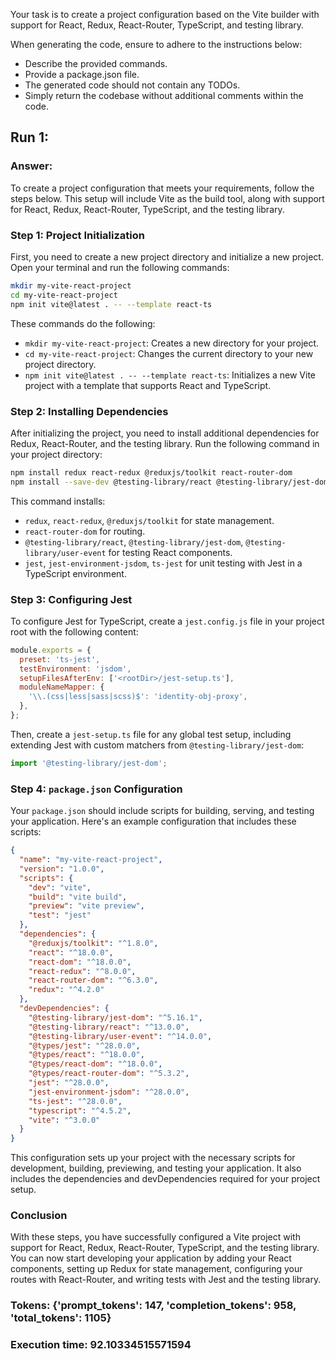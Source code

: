 Your task is to create a project configuration based on the Vite builder with support for React, Redux, React-Router, TypeScript, and testing library.

When generating the code, ensure to adhere to the instructions below:
- Describe the provided commands.
- Provide a package.json file.
- The generated code should not contain any TODOs.
- Simply return the codebase without additional comments within the code.

## Run 1:
### Answer:
To create a project configuration that meets your requirements, follow the steps below. This setup will include Vite as the build tool, along with support for React, Redux, React-Router, TypeScript, and the testing library.

### Step 1: Project Initialization

First, you need to create a new project directory and initialize a new project. Open your terminal and run the following commands:

```bash
mkdir my-vite-react-project
cd my-vite-react-project
npm init vite@latest . -- --template react-ts
```

These commands do the following:
- `mkdir my-vite-react-project`: Creates a new directory for your project.
- `cd my-vite-react-project`: Changes the current directory to your new project directory.
- `npm init vite@latest . -- --template react-ts`: Initializes a new Vite project with a template that supports React and TypeScript.

### Step 2: Installing Dependencies

After initializing the project, you need to install additional dependencies for Redux, React-Router, and the testing library. Run the following command in your project directory:

```bash
npm install redux react-redux @reduxjs/toolkit react-router-dom
npm install --save-dev @testing-library/react @testing-library/jest-dom @testing-library/user-event jest jest-environment-jsdom ts-jest
```

This command installs:
- `redux`, `react-redux`, `@reduxjs/toolkit` for state management.
- `react-router-dom` for routing.
- `@testing-library/react`, `@testing-library/jest-dom`, `@testing-library/user-event` for testing React components.
- `jest`, `jest-environment-jsdom`, `ts-jest` for unit testing with Jest in a TypeScript environment.

### Step 3: Configuring Jest

To configure Jest for TypeScript, create a `jest.config.js` file in your project root with the following content:

```javascript
module.exports = {
  preset: 'ts-jest',
  testEnvironment: 'jsdom',
  setupFilesAfterEnv: ['<rootDir>/jest-setup.ts'],
  moduleNameMapper: {
    '\\.(css|less|sass|scss)$': 'identity-obj-proxy',
  },
};
```

Then, create a `jest-setup.ts` file for any global test setup, including extending Jest with custom matchers from `@testing-library/jest-dom`:

```typescript
import '@testing-library/jest-dom';
```

### Step 4: `package.json` Configuration

Your `package.json` should include scripts for building, serving, and testing your application. Here's an example configuration that includes these scripts:

```json
{
  "name": "my-vite-react-project",
  "version": "1.0.0",
  "scripts": {
    "dev": "vite",
    "build": "vite build",
    "preview": "vite preview",
    "test": "jest"
  },
  "dependencies": {
    "@reduxjs/toolkit": "^1.8.0",
    "react": "^18.0.0",
    "react-dom": "^18.0.0",
    "react-redux": "^8.0.0",
    "react-router-dom": "^6.3.0",
    "redux": "^4.2.0"
  },
  "devDependencies": {
    "@testing-library/jest-dom": "^5.16.1",
    "@testing-library/react": "^13.0.0",
    "@testing-library/user-event": "^14.0.0",
    "@types/jest": "^28.0.0",
    "@types/react": "^18.0.0",
    "@types/react-dom": "^18.0.0",
    "@types/react-router-dom": "^5.3.2",
    "jest": "^28.0.0",
    "jest-environment-jsdom": "^28.0.0",
    "ts-jest": "^28.0.0",
    "typescript": "^4.5.2",
    "vite": "^3.0.0"
  }
}
```

This configuration sets up your project with the necessary scripts for development, building, previewing, and testing your application. It also includes the dependencies and devDependencies required for your project setup.

### Conclusion

With these steps, you have successfully configured a Vite project with support for React, Redux, React-Router, TypeScript, and the testing library. You can now start developing your application by adding your React components, setting up Redux for state management, configuring your routes with React-Router, and writing tests with Jest and the testing library.
### Tokens: {'prompt_tokens': 147, 'completion_tokens': 958, 'total_tokens': 1105}
### Execution time: 92.10334515571594

